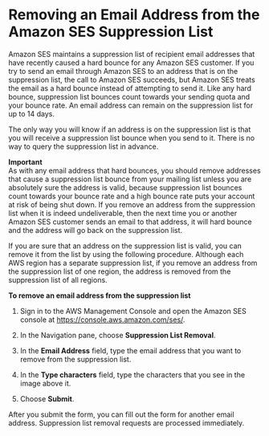 # Removing an Email Address from the Amazon SES Suppression List<a name="remove-from-suppression-list"></a>

Amazon SES maintains a suppression list of recipient email addresses that have recently caused a hard bounce for any Amazon SES customer\. If you try to send an email through Amazon SES to an address that is on the suppression list, the call to Amazon SES succeeds, but Amazon SES treats the email as a hard bounce instead of attempting to send it\. Like any hard bounce, suppression list bounces count towards your sending quota and your bounce rate\. An email address can remain on the suppression list for up to 14 days\.

The only way you will know if an address is on the suppression list is that you will receive a suppression list bounce when you send to it\. There is no way to query the suppression list in advance\.

**Important**  
As with any email address that hard bounces, you should remove addresses that cause a suppression list bounce from your mailing list unless you are absolutely sure the address is valid, because suppression list bounces count towards your bounce rate and a high bounce rate puts your account at risk of being shut down\. If you remove an address from the suppression list when it is indeed undeliverable, then the next time you or another Amazon SES customer sends an email to that address, it will hard bounce and the address will go back on the suppression list\.

If you are sure that an address on the suppression list is valid, you can remove it from the list by using the following procedure\. Although each AWS region has a separate suppression list, if you remove an address from the suppression list of one region, the address is removed from the suppression list of all regions\.

**To remove an email address from the suppression list**

1. Sign in to the AWS Management Console and open the Amazon SES console at [https://console\.aws\.amazon\.com/ses/](https://console.aws.amazon.com/ses/)\.

1. In the Navigation pane, choose **Suppression List Removal**\.

1. In the **Email Address** field, type the email address that you want to remove from the suppression list\.

1. In the **Type characters** field, type the characters that you see in the image above it\.

1. Choose **Submit**\.

After you submit the form, you can fill out the form for another email address\. Suppression list removal requests are processed immediately\.